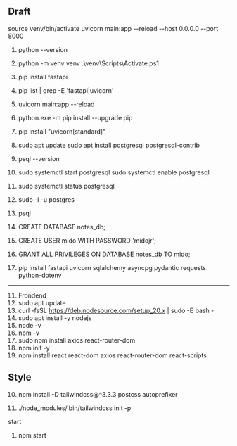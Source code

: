 ## Draft

source venv/bin/activate
uvicorn main:app --reload --host 0.0.0.0 --port 8000

1. python --version

2. python -m venv venv
.\venv\Scripts\Activate.ps1

3. pip install fastapi

4. pip list | grep -E 'fastapi|uvicorn'

5. uvicorn main:app --reload


6. python.exe -m pip install --upgrade pip

5. pip install "uvicorn[standard]"


8. sudo apt update
sudo apt install postgresql postgresql-contrib

10. psql --version
11. sudo systemctl start postgresql
sudo systemctl enable postgresql
12. sudo systemctl status postgresql
13. sudo -i -u postgres

14. psql
15. CREATE DATABASE notes_db;
16. CREATE USER mido WITH PASSWORD 'midojr';
17. GRANT ALL PRIVILEGES ON DATABASE notes_db TO mido;


7. pip install fastapi uvicorn sqlalchemy asyncpg pydantic requests python-dotenv

-----------------------------------------------------------------------------------

11. Frondend
1. sudo apt update
2. curl -fsSL https://deb.nodesource.com/setup_20.x | sudo -E bash -
3. sudo apt install -y nodejs
4. node -v
5. npm -v
6. sudo npm install axios react-router-dom
7. npm init -y
8. npm install react react-dom axios react-router-dom react-scripts
## Style
10. npm install -D tailwindcss@^3.3.3 postcss autoprefixer

11. ./node_modules/.bin/tailwindcss init -p

start
1. npm start

